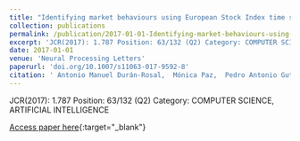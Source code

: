 ```yaml
---
title: "Identifying market behaviours using European Stock Index time series by a hybrid segmentation algorithm"
collection: publications
permalink: /publication/2017-01-01-Identifying-market-behaviours-using-European-Stock-Index-time-series-by-a-hybrid-segmentation-algorithm
excerpt: 'JCR(2017): 1.787 Position: 63/132 (Q2) Category: COMPUTER SCIENCE, ARTIFICIAL INTELLIGENCE'
date: 2017-01-01
venue: 'Neural Processing Letters'
paperurl: 'doi.org/10.1007/s11063-017-9592-8'
citation: ' Antonio Manuel Durán-Rosal,  Mónica Paz,  Pedro Antonio Gutiérrez,  César Hervás-Martínez, &quot;Identifying market behaviours using European Stock Index time series by a hybrid segmentation algorithm.&quot; Neural Processing Letters, 2017.'
---
```

JCR(2017): 1.787 Position: 63/132 (Q2) Category: COMPUTER SCIENCE, ARTIFICIAL INTELLIGENCE

[Access paper here](doi.org/10.1007/s11063-017-9592-8){:target="_blank"}
